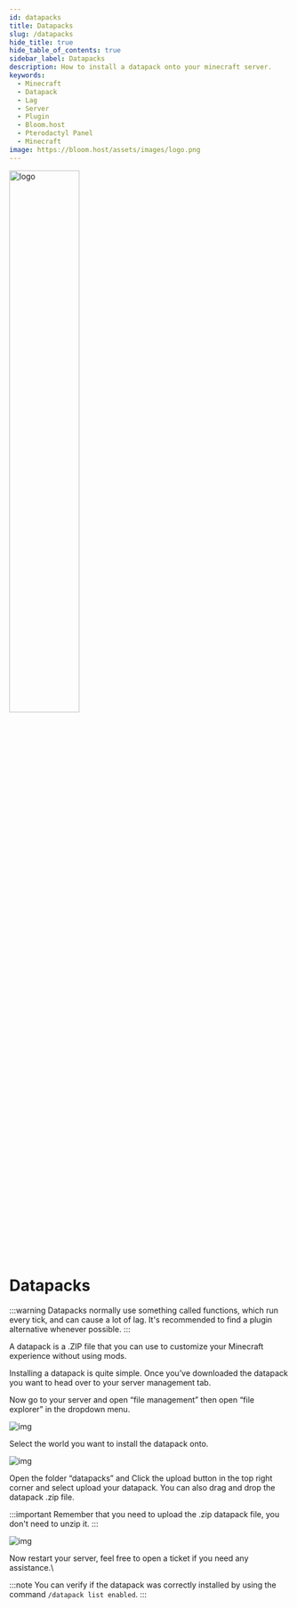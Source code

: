 ```yaml
---
id: datapacks
title: Datapacks
slug: /datapacks
hide_title: true
hide_table_of_contents: true
sidebar_label: Datapacks
description: How to install a datapack onto your minecraft server.
keywords:
  - Minecraft
  - Datapack
  - Lag
  - Server
  - Plugin
  - Bloom.host
  - Pterodactyl Panel
  - Minecraft
image: https://bloom.host/assets/images/logo.png
---
```


<div class="text--center">
<img src="https://bloom.host/logo-white.svg" alt="logo" height="50%" width="50%"/>
<h1>Datapacks</h1>
</div>

:::warning
Datapacks normally use something called functions, which run every tick, and can cause a lot of lag. It's recommended to find a plugin alternative whenever possible.
:::

A datapack is a .ZIP file that you can use to customize your Minecraft experience without using mods.

Installing a datapack is quite simple. Once you’ve downloaded the datapack you want to head over to your server management tab.

Now go to your server and open “file management” then open “file explorer” in the dropdown menu.

<div class="text--center">
<img src={require('../../static/imgs/running_a_server/datapacks/1.png').default} alt="img"/></div>

Select the world you want to install the datapack onto.

<div class="text--center">
<img src={require('../../static/imgs/running_a_server/datapacks/2.png').default} alt="img"/></div>

Open the folder “datapacks” and Click the upload button in the top right corner and select upload your datapack. You can also drag and drop the datapack .zip file.

:::important
Remember that you need to upload the .zip datapack file, you don't need to unzip it.
:::

<div class="text--center">
<img src={require('../../static/imgs/running_a_server/datapacks/3.png').default} alt="img"/></div>

Now restart your server, feel free to open a ticket if you need any assistance.\

:::note
You can verify if the datapack was correctly installed by using the command `/datapack list enabled`.
:::
